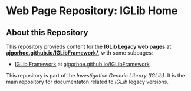 # Web Page Repository: IGLib Home

## About this Repository

This repository provieds content for the **IGLib Legacy web pages** at **[ajgorhoe.github.io/IGLibFramework/](https://ajgorhoe.github.io/IGLibFramework/index.html)**, with some subpages:
* [IGLib Framework](https://ajgorhoe.github.io/IGLibFramework/iglib/index.html) at [ajgorhoe.github.io/IGLibFramework](https://ajgorhoe.github.io/IGLibFramework/iglib/index.html)

This repository is part of the *Investigative Generic Library (IGLib)*. It is the main repository for documentaton related to *IGLib* legacy versions.
